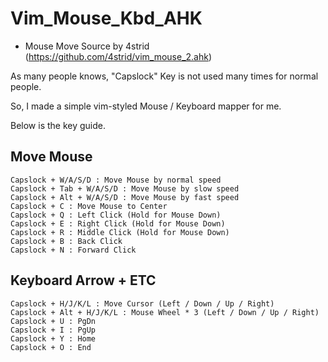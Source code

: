 # Vim_Mouse_Kbd_AHK

* Mouse Move Source by 4strid (https://github.com/4strid/vim_mouse_2.ahk)

As many people knows, "Capslock" Key is not used many times for normal people.

So, I made a simple vim-styled Mouse / Keyboard mapper for me.

Below is the key guide.

## Move Mouse 

```
Capslock + W/A/S/D : Move Mouse by normal speed
Capslock + Tab + W/A/S/D : Move Mouse by slow speed
Capslock + Alt + W/A/S/D : Move Mouse by fast speed
Capslock + C : Move Mouse to Center
Capslock + Q : Left Click (Hold for Mouse Down)
Capslock + E : Right Click (Hold for Mouse Down)
Capslock + R : Middle Click (Hold for Mouse Down)
Capslock + B : Back Click
Capslock + N : Forward Click
```

## Keyboard Arrow + ETC

```
Capslock + H/J/K/L : Move Cursor (Left / Down / Up / Right)
Capslock + Alt + H/J/K/L : Mouse Wheel * 3 (Left / Down / Up / Right)
Capslock + U : PgDn
Capslock + I : PgUp
Capslock + Y : Home
Capslock + O : End
```
